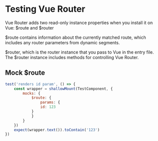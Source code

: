 # Testing Vue Router
Vue Router adds two read-only instance properties when you install it on Vue: $route and $router

$route contains information about the currently matched route,
which includes any router parameters from dynamic segments. 

$router, which is the router instance that you pass to Vue in the entry file. 
The $router instance includes methods for controlling Vue Router. 


## Mock $route
```js
test('renders id param', () => {
    const wrapper = shallowMount(TestComponent, {
        mocks: {
            $route: {
                params: {
                id: 123
            }
            }
        }
    })
    expect(wrapper.text()).toContain('123')
})
```